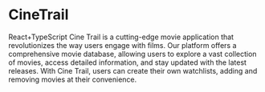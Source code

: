 # CineTrail
React+TypeScript
Cine Trail is a cutting-edge movie application that revolutionizes the way users engage with films. Our platform offers a comprehensive movie database, allowing users to explore a vast collection of movies, access detailed information, and stay updated with the latest releases. With Cine Trail, users can create their own watchlists, adding and removing movies at their convenience.
